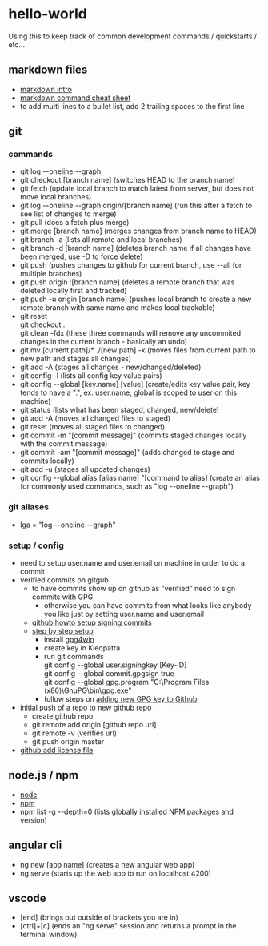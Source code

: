 # hello-world
Using this to keep track of common development commands / quickstarts / etc...

## markdown files
* [markdown intro](https://daringfireball.net/projects/markdown/)
* [markdown command cheat sheet](https://github.com/adam-p/markdown-here/wiki/Markdown-Cheatsheet)
* to add multi lines to a bullet list, add 2 trailing spaces to the first line

## git 
### commands
* git log --oneline --graph
* git checkout [branch name] (switches HEAD to the branch name)
* git fetch (update local branch to match latest from server, but does not move local branches)
* git log --oneline --graph origin/[branch name] (run this after a fetch to see list of changes to merge)
* git pull (does a fetch plus merge)
* git merge [branch name] (merges changes from branch name to HEAD)
* git branch -a (lists all remote and local branches)
* git branch -d [branch name] (deletes branch name if all changes have been merged, use -D to force delete)
* git push (pushes changes to github for current branch, use --all for multiple branches)
* git push origin :[branch name] (deletes a remote branch that was deleted locally first and tracked)
* git push -u origin [branch name] (pushes local branch to create a new remote branch with same name and makes local trackable)
* git reset  
  git checkout .   
  git clean -fdx (these three commands will remove any uncommited changes in the current branch - basically an undo)
* git mv [current path]/* ./[new path] -k (moves files from current path to new path and stages all changes)
* git add -A (stages all changes - new/changed/deleted)
* git config -l (lists all config key value pairs)
* git config --global [key.name] [value] (create/edits key value pair, key tends to have a ".", ex. user.name, global is scoped to user on this machine)
* git status (lists what has been staged, changed, new/delete)
* git add -A (moves all changed files to staged)
* git reset (moves all staged files to changed)
* git commit -m "[commit message]" (commits staged changes locally with the commit message)
* git commit -am "[commit message]" (adds changed to stage and commits locally)
* git add -u (stages all updated changes)
* git config --global alias.[alias name] "[command to alias] (create an alias for commonly used commands, such as "log --oneline --graph")

### git aliases
* lga = "log --oneline --graph"

### setup / config
* need to setup user.name and user.email on machine in order to do a commit
* verified commits on gitgub
  * to have commits show up on github as "verified" need to sign commits with GPG
    * otherwise you can have commits from what looks like anybody you like just by setting user.name and user.email
  * [github howto setup signing commits](https://help.github.com/articles/signing-commits-with-gpg/)
  * [step by step setup](https://jamesmckay.net/2016/02/signing-git-commits-with-gpg-on-windows/)
    * install [gpg4win](https://www.gpg4win.org)
    * create key in Kleopatra
    * run git commands  
      git config --global user.signingkey [Key-ID]  
      git config --global commit.gpgsign true  
      git config --global gpg.program "C:\Program Files (x86)\GnuPG\bin\gpg.exe"
    * follow steps on [adding new GPG key to Github](https://help.github.com/articles/adding-a-new-gpg-key-to-your-github-account/)
* initial push of a repo to new github repo
  * create github repo
  * git remote add origin [github repo url]
  * git remote -v (verifies url)
  * git push origin master
* [github add license file](https://help.github.com/articles/adding-a-license-to-a-repository/)

## node.js / npm
* [node](https://nodejs.org/en/)
* [npm](https://www.npmjs.com/)
* npm list -g --depth=0 (lists globally installed NPM packages and version)

## angular cli
* ng new [app name] (creates a new angular web app)
* ng serve (starts up the web app to run on localhost:4200)

## vscode
* [end] (brings out outside of brackets you are in)
* [ctrl]+[c] (ends an "ng serve" session and returns a prompt in the terminal window)

